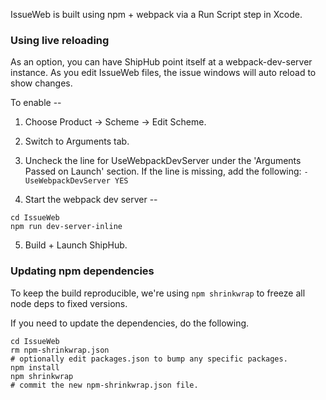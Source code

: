 IssueWeb is built using npm + webpack via a Run Script step in Xcode.

### Using live reloading

As an option, you can have ShipHub point itself at a webpack-dev-server
instance.  As you edit IssueWeb files, the issue windows will auto
reload to show changes.

To enable --

1. Choose Product -> Scheme -> Edit Scheme.

2. Switch to Arguments tab.

3. Uncheck the line for UseWebpackDevServer under the 'Arguments Passed
on Launch' section.  If the line is missing, add the following:
`-UseWebpackDevServer YES`

4. Start the webpack dev server --

  ```
cd IssueWeb
npm run dev-server-inline
  ```

5. Build + Launch ShipHub.


### Updating npm dependencies

To keep the build reproducible, we're using `npm shrinkwrap` to freeze
all node deps to fixed versions.

If you need to update the dependencies, do the following.

```
cd IssueWeb
rm npm-shrinkwrap.json
# optionally edit packages.json to bump any specific packages.
npm install
npm shrinkwrap
# commit the new npm-shrinkwrap.json file.
```


